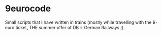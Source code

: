 # 9eurocode
Small scripts that I have written in trains (mostly while travelling with the 9-euro ticket, THE summer offer of DB = German Railways ;).
